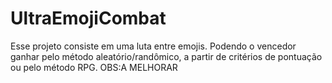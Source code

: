 # UltraEmojiCombat
Esse projeto consiste em uma luta entre emojis. Podendo o vencedor ganhar pelo método aleatório/randômico, a partir de critérios de pontuação ou pelo método RPG.
OBS:A MELHORAR
